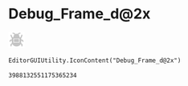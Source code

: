 # Debug_Frame_d@2x
![](/img/Debug_Frame_d@2x.png)

``` CSharp
EditorGUIUtility.IconContent("Debug_Frame_d@2x")
```
```
3988132551175365234
```
